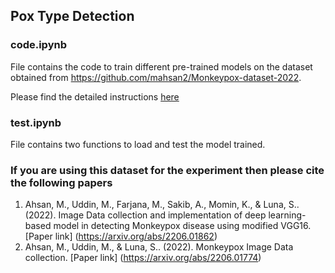 ## Pox Type Detection

### code.ipynb
File contains the code to train different pre-trained models on the dataset obtained from https://github.com/mahsan2/Monkeypox-dataset-2022.

Please find the detailed instructions [here]([here](https://pub.towardsai.net/detecting-road-damages-from-image-and-video-6e6d56241e7d))

### test.ipynb
File contains two functions to load and test the model trained.





<h3> If you are using this dataset for the experiment then please cite the following papers </h3>

1. Ahsan, M., Uddin, M., Farjana, M., Sakib, A., Momin, K., & Luna, S.. (2022). Image Data collection and implementation of deep learning-based model in detecting Monkeypox disease using modified VGG16. [Paper link] (https://arxiv.org/abs/2206.01862)
2. Ahsan, M., Uddin, M., & Luna, S.. (2022). Monkeypox Image Data collection. [Paper link] (https://arxiv.org/abs/2206.01774)

